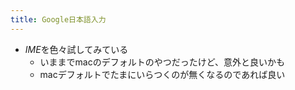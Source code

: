 ```yaml
---
title: Google日本語入力
---
```


* *IME*を色々試してみている
  * いままでmacのデフォルトのやつだったけど、意外と良いかも
  * macデフォルトでたまにいらつくのが無くなるのであれば良い
